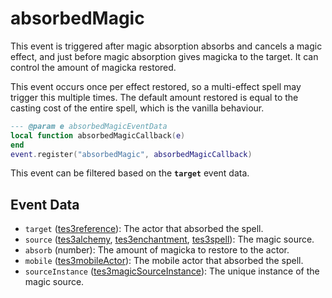 # absorbedMagic

This event is triggered after magic absorption absorbs and cancels a magic effect, and just before magic absorption gives magicka to the target. It can control the amount of magicka restored.

This event occurs once per effect restored, so a multi-effect spell may trigger this multiple times. The default amount restored is equal to the casting cost of the entire spell, which is the vanilla behaviour.

```lua
--- @param e absorbedMagicEventData
local function absorbedMagicCallback(e)
end
event.register("absorbedMagic", absorbedMagicCallback)
```

This event can be filtered based on the **`target`** event data.

## Event Data

* `target` ([tes3reference](../../types/tes3reference)): The actor that absorbed the spell.
* `source` ([tes3alchemy](../../types/tes3alchemy), [tes3enchantment](../../types/tes3enchantment), [tes3spell](../../types/tes3spell)): The magic source.
* `absorb` (number): The amount of magicka to restore to the actor.
* `mobile` ([tes3mobileActor](../../types/tes3mobileActor)): The mobile actor that absorbed the spell.
* `sourceInstance` ([tes3magicSourceInstance](../../types/tes3magicSourceInstance)): The unique instance of the magic source.

